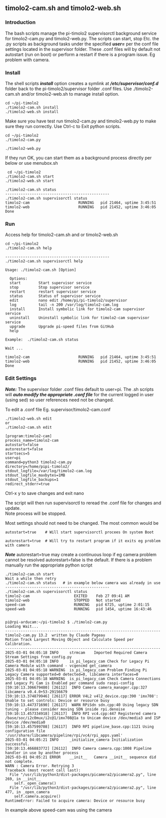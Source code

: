 ## timolo2-cam.sh and timolo2-web.sh
### Introduction
The bash scripts manage the pi-timolo2 supervisorctl background service for timolo2-cam.py and timolo2-web.py.
The scripts can start, stop Etc. the .py scripts as background tasks under the specified ***user=*** per the conf file settings located in
the supervisor folder.
These .conf files will by default not autostart (run on boot) or perform a restart if there is a program issue.
Eg problem with camera.

### Install

The shell scripts ***install*** option creates a symlink at ***/etc/supervisor/conf.d*** folder back
to the pi-timolo2/supervisor folder .conf files.  Use ./timolo2-cam.sh and/or timolo2-web.sh to manage install option.

    cd ~/pi-timolo2
    ./timolo2-cam.sh install
    ./timolo2-web.sh install
	
Make sure you have test run timolo2-cam.py and timolo2-web.py to make sure they run correctly.
Use Ctrl-c to Exit python scripts.

    cd ~/pi-timolo2
    ./timolo2-cam.py
	
    ./timolo2-web.py
	
If they run OK, you can start them as a background process directly per below or use menubox.sh

     cd ~/pi-timolo2
    ./timolo2-cam.sh start
    ./timolo2-web.sh start
	
	./timolo2-cam.sh status	
	-----------------------------------------------
	./timolo2-cam.sh supervisorctl status
    timolo2-cam                      RUNNING   pid 21464, uptime 3:45:51
    timolo2-web                      RUNNING   pid 21452, uptime 3:46:05
    Done	

### Run
Access help for timolo2-cam.sh and or timolo2-web.sh

    cd ~/pi-timolo2
    ./timolo2-cam.sh help

    -----------------------------------------------
    ./timolo2-cam.sh supervisorctl help

    Usage: ./timolo2-cam.sh [Option]

      Options:
      start        Start supervisor service
      stop         Stop supervisor service
      restart      restart supervisor service
      status       Status of supervisor service
      edit         nano edit /home/pi/pi-timolo2/supervisor
      log          tail -n 200 /var/log/timolo2-cam.log
      install      Install symbolic link for timolo2-cam supervisor service
      uninstall    Uninstall symbolic link for timolo2-cam supervisor service
      upgrade      Upgrade pi-speed files from GitHub
      help

    Example:  ./timolo2-cam.sh status

    Wait ...

    timolo2-cam                      RUNNING   pid 21464, uptime 3:45:51
    timolo2-web                      RUNNING   pid 21452, uptime 3:46:05
    Done

	
### Edit Settings 	
***Note:*** The supervisor folder .conf files default to user=pi. 
The .sh scripts will ***auto modify the appropriate .conf file***
for the current logged in user (using sed) so user references need not be changed.

To edit a .conf file Eg. supervisor/timolo2-cam.conf

    ./timolo2-web.sh edit
    or
    ./timolo2-cam.sh edit

	[program:timolo2-cam]
	process_name=timolo2-cam
	autostart=false
	autorestart=false
	startsecs=5
	user=pi
	command=python3 timolo2-cam.py
	directory=/home/pipi-timolo2/
	stdout_logfile=/var/log/timolo2-cam.log
	stdout_logfile_maxbytes=1MB
	stdout_logfile_backups=1
	redirect_stderr=true

Ctrl-x y to save changes and exit nano

The script will then run supervisorctl to reread the .conf file for changes and update.  
Note process will be stopped.

Most settings should not need to be changed. The most common would be

	autostart=true    # Will start supervisorctl procees On system Boot

	autorestart=true  # Will try to restart program if it exits eg problem with camera

***Note*** autorestart=true may create a continuous loop if eg camera problem cannot be resolved
autorestart=false is the default. If there is a problem manually run the appropriate python script

    ./timolo2-cam.sh start
	Wait a while then retry
	./timolo2-cam.sh status   # in example below camera was already in use
	-----------------------------------------------
	./timolo2-cam.sh supervisorctl status
	timolo2-cam                    EXITED    Feb 27 09:41 AM
	timolo2-web                    STOPPED   Not started
	speed-cam                      RUNNING   pid 6725, uptime 2:01:15
	speed-web                      RUNNING   pid 1454, uptime 16:43:46


	pi@rpi-arducam:~/pi-timolo2 $ ./timolo2-cam.py
	Loading Wait...
	----------------------------------------------------------------------
	timolo2-cam.py 13.2  written by Claude Pageau
	Motion Track Largest Moving Object and Calculate Speed per Calibration.
	----------------------------------------------------------------------
	2025-03-01 04:05:18 INFO     strmcam    Imported Required Camera Stream Settings from config.py
	2025-03-01 04:05:18 INFO     is_pi_legacy_cam Check for Legacy Pi Camera Module with command - vcgencmd get_camera
	2025-03-01 04:05:18 WARNING  is_pi_legacy_cam Problem Finding Pi Legacy Camera supported=0 detected=0, libcamera interfaces=0
	2025-03-01 04:05:18 WARNING  is_pi_legacy_cam Check Camera Connections and Legacy Pi Cam is Enabled per command sudo raspi-config
	[59:10:13.306679480] [26112]  INFO Camera camera_manager.cpp:327 libcamera v0.4.0+53-29156679
	[59:10:13.374879946] [26117] ERROR V4L2 v4l2_device.cpp:390 'imx708': Unable to set controls: Device or resource busy
	[59:10:13.447371690] [26117]  WARN RPiSdn sdn.cpp:40 Using legacy SDN tuning - please consider moving SDN inside rpi.denoise
	[59:10:13.457334918] [26117]  INFO RPI vc4.cpp:447 Registered camera /base/soc/i2c0mux/i2c@1/imx708@1a to Unicam device /dev/media3 and ISP device /dev/media0
	[59:10:13.457599708] [26117]  INFO RPI pipeline_base.cpp:1121 Using configuration file '/usr/share/libcamera/pipeline/rpi/vc4/rpi_apps.yaml'
	2025-03-01 04:05:21 INFO     _initialize_camera Initialization successful.
	[59:10:13.466883772] [26112]  INFO Camera camera.cpp:1008 Pipeline handler in use by another process
	2025-03-01 04:05:21 ERROR    __init__   Camera __init__ sequence did not complete.
	WARN : Camera Error. Retrying 3
	Traceback (most recent call last):
	  File "/usr/lib/python3/dist-packages/picamera2/picamera2.py", line 269, in __init__
		self._open_camera()
	  File "/usr/lib/python3/dist-packages/picamera2/picamera2.py", line 477, in _open_camera
		self.camera.acquire()
	RuntimeError: Failed to acquire camera: Device or resource busy


In example above speed-cam was using the camera



